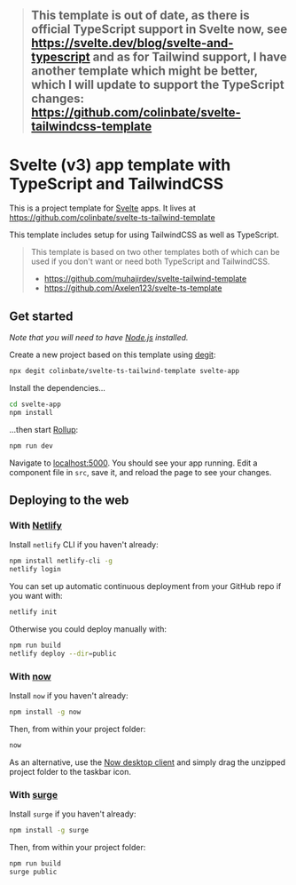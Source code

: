 > ## This template is out of date, as there is official TypeScript support in Svelte now, see https://svelte.dev/blog/svelte-and-typescript and as for Tailwind support, I have another template which might be better, which I will update to support the TypeScript changes: https://github.com/colinbate/svelte-tailwindcss-template

# Svelte (v3) app template with TypeScript and TailwindCSS

This is a project template for [Svelte](https://svelte.dev) apps. It lives at https://github.com/colinbate/svelte-ts-tailwind-template

This template includes setup for using TailwindCSS as well as TypeScript.

> This template is based on two other templates both of which can be used if you don't want or need both TypeScript and TailwindCSS.
>
> * https://github.com/muhajirdev/svelte-tailwind-template
> * https://github.com/Axelen123/svelte-ts-template

## Get started

_Note that you will need to have [Node.js](https://nodejs.org) installed._

Create a new project based on this template using [degit](https://github.com/Rich-Harris/degit):

```bash
npx degit colinbate/svelte-ts-tailwind-template svelte-app
```

Install the dependencies...

```bash
cd svelte-app
npm install
```

...then start [Rollup](https://rollupjs.org):

```bash
npm run dev
```

Navigate to [localhost:5000](http://localhost:5000). You should see your app running. Edit a component file in `src`, save it, and reload the page to see your changes.

## Deploying to the web

### With [Netlify](https://www.netlify.com)

Install `netlify` CLI if you haven't already:

```bash
npm install netlify-cli -g
netlify login
```

You can set up automatic continuous deployment from your GitHub repo if you want with:

```bash
netlify init
```

Otherwise you could deploy manually with:
```bash
npm run build
netlify deploy --dir=public
```

### With [now](https://zeit.co/now)

Install `now` if you haven't already:

```bash
npm install -g now
```

Then, from within your project folder:

```bash
now
```

As an alternative, use the [Now desktop client](https://zeit.co/download) and simply drag the unzipped project folder to the taskbar icon.

### With [surge](https://surge.sh/)

Install `surge` if you haven't already:

```bash
npm install -g surge
```

Then, from within your project folder:

```bash
npm run build
surge public
```
